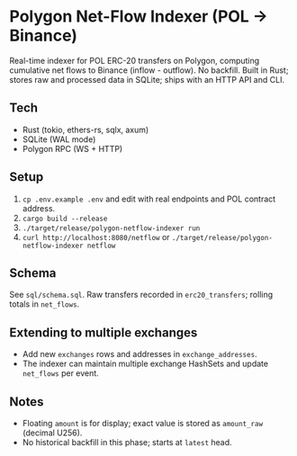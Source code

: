 ﻿# Polygon Net-Flow Indexer (POL → Binance)

Real-time indexer for POL ERC-20 transfers on Polygon, computing cumulative net flows to Binance (inflow - outflow). No backfill. Built in Rust; stores raw and processed data in SQLite; ships with an HTTP API and CLI.

## Tech

- Rust (tokio, ethers-rs, sqlx, axum)
- SQLite (WAL mode)
- Polygon RPC (WS + HTTP)

## Setup

1. `cp .env.example .env` and edit with real endpoints and POL contract address.
2. `cargo build --release`
3. `./target/release/polygon-netflow-indexer run`
4. `curl http://localhost:8080/netflow` or `./target/release/polygon-netflow-indexer netflow`

## Schema

See `sql/schema.sql`. Raw transfers recorded in `erc20_transfers`; rolling totals in `net_flows`.

## Extending to multiple exchanges

- Add new `exchanges` rows and addresses in `exchange_addresses`.
- The indexer can maintain multiple exchange HashSets and update `net_flows` per event.

## Notes

- Floating `amount` is for display; exact value is stored as `amount_raw` (decimal U256).
- No historical backfill in this phase; starts at `latest` head.
